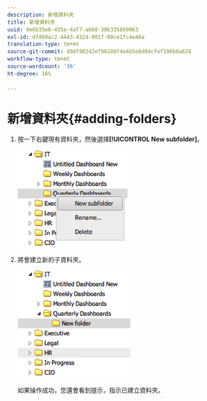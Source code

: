 ```yaml
---
description: 新增資料夾
title: 新增資料夾
uuid: 9e6b35e8-435e-4af7-ab60-30b335869063
exl-id: dfd60ac2-4443-432d-901f-00ce1fc4e46a
translation-type: tm+mt
source-git-commit: d9df90242ef96188f4e4b5e6d04cfef196b0a628
workflow-type: tm+mt
source-wordcount: '36'
ht-degree: 16%

---
```


# 新增資料夾{#adding-folders}

1. 按一下右鍵現有資料夾，然後選擇&#x200B;**[!UICONTROL New subfolder]**。

   ![](assets/new_subfolder_1.png)

1. 將會建立新的子資料夾。

   ![](assets/new_subfolder_2.png)

   如果操作成功，您還會看到提示，指示已建立資料夾。
